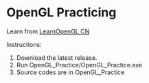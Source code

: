 # OpenGL Practicing
Learn from [LearnOpenGL CN](https://learnopengl-cn.github.io)

Instructions:
1. Download the latest release.
2. Run OpenGL_Practice/OpenGL_Practice.exe
3. Source codes are in OpenGL_Practice
